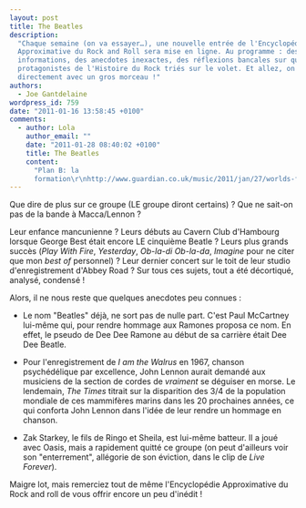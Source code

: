 ```yaml
---
layout: post
title: The Beatles
description:
  "Chaque semaine (on va essayer…), une nouvelle entrée de l'Encyclopédie
  Approximative du Rock and Roll sera mise en ligne. Au programme : des fausses
  informations, des anecdotes inexactes, des réflexions bancales sur quelques
  protagonistes de l'Histoire du Rock triés sur le volet. Et allez, on commence
  directement avec un gros morceau !"
authors:
  - Joe Gantdelaine
wordpress_id: 759
date: "2011-01-16 13:58:45 +0100"
comments:
  - author: Lola
    author_email: ""
    date: "2011-01-28 08:40:02 +0100"
    title: The Beatles
    content:
      "Plan B: la
      formation\r\nhttp://www.guardian.co.uk/music/2011/jan/27/worlds-first-beatles-graduate"
---
```


Que dire de plus sur ce groupe (LE groupe diront certains) ? Que ne sait-on pas
de la bande à Macca/Lennon ?

Leur enfance mancunienne ? Leurs débuts au Cavern Club d'Hambourg lorsque George
Best était encore LE cinquième Beatle ? Leurs plus grands succès (_Play With
Fire_, _Yesterday_, _Ob-la-di Ob-la-da_, _Imagine_ pour ne citer que mon _best
of_ personnel) ? Leur dernier concert sur le toit de leur studio
d'enregistrement d'Abbey Road ? Sur tous ces sujets, tout a été décortiqué,
analysé, condensé !

Alors, il ne nous reste que quelques anecdotes peu connues :

- Le nom "Beatles" déjà, ne sort pas de nulle part. C'est Paul McCartney
  lui-même qui, pour rendre hommage aux Ramones proposa ce nom. En effet, le
  pseudo de Dee Dee Ramone au début de sa carrière était Dee Dee Beatle.

- Pour l'enregistrement de _I am the Walrus_ en 1967, chanson psychédélique par
  excellence, John Lennon aurait demandé aux musiciens de la section de cordes
  de _vraiment_ se déguiser en morse. Le lendemain, _The Times_ titrait sur la
  disparition des 3/4 de la population mondiale de ces mammifères marins dans
  les 20 prochaines années, ce qui conforta John Lennon dans l'idée de leur
  rendre un hommage en chanson.

- Zak Starkey, le fils de Ringo et Sheila, est lui-même batteur. Il a joué avec
  Oasis, mais a rapidement quitté ce groupe (on peut d'ailleurs voir son
  "enterrement", allégorie de son éviction, dans le clip de _Live Forever_).

Maigre lot, mais remerciez tout de même l'Encyclopédie Approximative du Rock and
roll de vous offrir encore un peu d'inédit !
